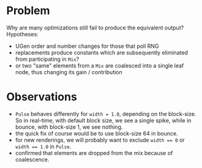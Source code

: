 # Problem

Why are many optimizations still fail to produce the equivalent output? Hypotheses:

- UGen order and number changes for those that poll RNG
- replacements produce constants which are subsequently eliminated from participating in `Mix`?
- or two "same" elements from a `Mix` are coalesced into a single leaf node, thus changing its
  gain / contribution

# Observations

- `Pulse` behaves differently for `width = 1.0`, depending on the block-size. So in real-time,
  with default block size, we see a single spike, while in bounce, with block-size 1, we see
  nothing.
- the quick fix of course would be to use block-size 64 in bounce.
- for new renderings, we will probably want to exclude `width == 0` or `width == 1.0` in `Pulse`.
- confirmed that elements are dropped from the mix because of coalescence.